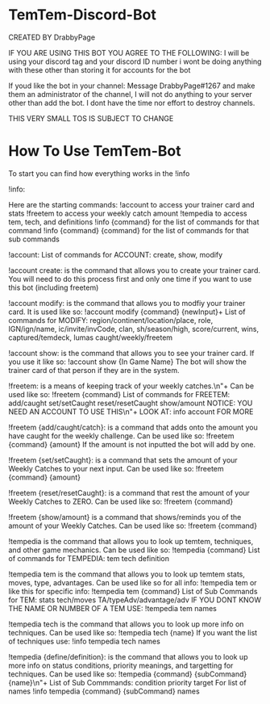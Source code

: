 # TemTem-Discord-Bot

CREATED BY DrabbyPage

IF YOU ARE USING THIS BOT YOU AGREE TO THE FOLLOWING: 
I will be using your discord tag and your discord ID number i wont 
be doing anything with these other than storing it for accounts 
for the bot

If youd like the bot in your channel: 
Message DrabbyPage#1267 and make them an administrator of 
the channel, I will not do anything to your server other 
than add the bot. I dont have the time nor effort to destroy 
channels.

THIS VERY SMALL TOS IS SUBJECT TO CHANGE

# How To Use TemTem-Bot

To start you can find how everything works in the !info

!info:

Here are the starting commands:
	!account to access your trainer card and stats
	!freetem to access your weekly catch amount
	!tempedia to access tem, tech, and definitions
	!info {command} for the list of commands for that command
	!info {command} {command} for the list of commands 
		for that sub commands

!account:
	List of commands for ACCOUNT: create, show, modify

!account create:
	is the command that allows you to create your trainer card.
        You will need to do this process first and only one time
	if you want to use this bot (including freetem)

!account modify:
	is the command that allows you to modfiy your trainer card. 
        It is used like so: !account modify {command} {newInput}+
        List of commands for MODIFY:
        	region/continent/location/place,
        	role,
		IGN/ign/name,
		ic/invite/invCode,
		clan,
        	sh/season/high,
		score/current,
		wins,
        	captured/temdeck,
		lumas
		caught/weekly/freetem

!account show:
	 is the command that allows you to see your trainer card.
         If you use it like so:
		!account show {In Game Name}
	 The bot will show the trainer card of that person
         if they are in the system.

!freetem:
	is a means of keeping track of your weekly catches.\n"+
        Can be used like so: 
		!freetem {command}
        List of commands for FREETEM: 
		add/caught
		set/setCaught
		reset/resetCaught
		show/amount
        NOTICE: YOU NEED AN ACCOUNT TO USE THIS\n"+
        LOOK AT: 
		info account 
	FOR MORE

!freetem {add/caught/catch}:
	is a command that adds onto the amount you have caught 
	for the weekly challenge. Can be used like so: 
		!freetem {command} {amount}
	If the amount is not inputted the bot will add by one.

!freetem {set/setCaught}:
	is a command that sets the amount of your Weekly Catches 
	to your next input. Can be used like so: 
		!freetem {command} {amount}

!freetem {reset/resetCaught}:
	is a command that rest the amount of your Weekly Catches 
	to ZERO. Can be used like so: 
		!freetem {command}

!freetem {show/amount}
	is a command that shows/reminds you of the amount of your
	Weekly Catches. Can be used like so: 
		!freetem {command}

!tempedia
	is the command that allows you to look up temtem, techniques,
	and other game mechanics. Can be used like so: 
		!tempedia {command}
        List of commands for TEMPEDIA: 
		tem
		tech
		definition

!tempedia tem
	is the command that allows you to look up temtem stats, moves,
	type, advantages. Can be used like so for all info:
		!tempedia tem 
	or like this for specific info:
		!tempedia tem {command}
	List of Sub Commands for TEM: 
		stats
		tech/moves
		TA/typeAdv/advantage/adv
	IF YOU DONT KNOW THE NAME OR NUMBER OF A TEM USE:
		!tempedia tem names

!tempedia tech
	is the command that allows you to look up more info on 
	techniques. Can be used like so: 
		!tempedia tech {name}
        If you want the list of techniques use:
		!info tempedia tech names

!tempedia {define/definition}:
	is the command that allows you to look up more info on
	status conditions, priority meanings, and targetting
	for techniques. Can be used like so:
		!tempedia {command} {subCommand}{name}\n"+
        List of Sub Commmands: 
		condition
		priority
		target
        For list of names !info tempedia {command} {subCommand} names



